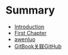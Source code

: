 # Summary

* [Introduction](README.md)
* [First Chapter](chapter1.md)
* [awenluo](awenluo.md)
* [GitBook关联GitHub](github.md)

